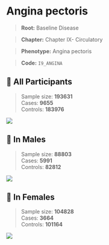 # Angina pectoris

> **Root:** Baseline Disease  

> **Chapter:** Chapter IX- Circulatory  

> **Phenotype:** Angina pectoris  

> **Code:** `I9_ANGINA`

## 🧪 All Participants  
> Sample size: **193631**  
> Cases: **9655**  
> Controls: **183976**
<img src="/Disease/Figures/ALL/Incidence/I9_ANGINA.png"/>
<CsvTable src="/Disease_Data/ALL/Incidence/COX_I9_ANGINA.csv" label="🔍 View full results" />

## 👨 In Males  
> Sample size: **88803**  
> Cases: **5991**  
> Controls: **82812**
<img src="/Disease/Figures/Male/Incidence/I9_ANGINA.png"/>
<CsvTable src="/Disease_Data/Male/Incidence/COX_I9_ANGINA.csv" label="🔍 View full results" />

## 👩 In Females  
> Sample size: **104828**  
> Cases: **3664**  
> Controls: **101164**
<img src="/Disease/Figures/Female/Incidence/I9_ANGINA.png"/>
<CsvTable src="/Disease_Data/Female/Incidence/COX_I9_ANGINA.csv" label="🔍 View full results" />

